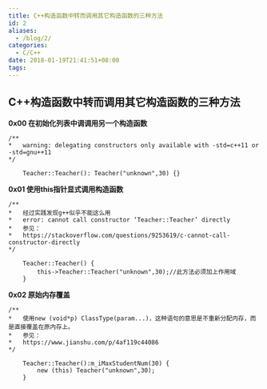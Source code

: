 ```yaml
---
title: C++构造函数中转而调用其它构造函数的三种方法
id: 2
aliases:
  - /blog/2/
categories:
  - C/C++
date: 2018-01-19T21:41:51+08:00
tags:
---
```



## **C++构造函数中转而调用其它构造函数的三种方法**


**0x00 在初始化列表中调调用另一个构造函数**

```
/**
*	warning: delegating constructors only available with -std=c++11 or -std=gnu++11
*/
```

```
	Teacher::Teacher(): Teacher("unknown",30) {}
```


**0x01 使用this指针显式调用构造函数**

```
/**
*	经过实践发现g++似乎不能这么用
*	error: cannot call constructor ‘Teacher::Teacher’ directly
*	参见：
*	https://stackoverflow.com/questions/9253619/c-cannot-call-constructor-directly
*/	
```

```
	Teacher::Teacher() {
		this->Teacher::Teacher("unknown",30);//此方法必须加上作用域
	}	
```


**0x02 原始内存覆盖**

```
/**
*	使用new (void*p) ClassType(param...)，这种语句的意思是不重新分配内存，而是直接覆盖在原内存上。
*	参见：
*	https://www.jianshu.com/p/4af119c44086
*/
```

```
	Teacher::Teacher():m_iMaxStudentNum(30) {
		new (this) Teacher("unknown",30);
	}
```
